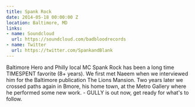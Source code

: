 ```yaml
---
title: Spank Rock
date: 2014-05-18 00:00:00 Z
location: Baltimore, MD
links:
- name: Soundcloud
  url: https://soundcloud.com/badbloodrecords
- name: Twitter
  url: https://twitter.com/SpankandBlank
---
```


Baltimore Hero and Philly local MC Spank Rock has been a long time TIMESPENT favorite (8+ years). We first met Naeem when we interviewed him for the Baltimore publication The Lions Mansion. Two years later we crossed paths again in Bmore, his home town, at the Metro Gallery where he performed some new work. - GULLY is out now, get ready for what's to follow.
